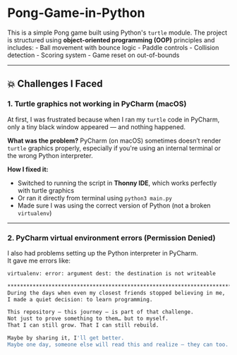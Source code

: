 # Pong-Game-in-Python
This is a simple Pong game built using Python's `turtle` module.   The project is structured using **object-oriented programming (OOP)** principles and includes:  - Ball movement with bounce logic - Paddle controls - Collision detection - Scoring system - Game reset on out-of-bounds
************************************************************************************************************************************************************

## 💥 Challenges I Faced

### 1. Turtle graphics not working in PyCharm (macOS)
At first, I was frustrated because when I ran my `turtle` code in PyCharm,  
only a tiny black window appeared — and nothing happened.

**What was the problem?**
PyCharm (on macOS) sometimes doesn’t render `turtle` graphics properly, especially if you're using an internal terminal or the wrong Python interpreter.

**How I fixed it:**
- Switched to running the script in **Thonny IDE**, which works perfectly with turtle graphics
- Or ran it directly from terminal using `python3 main.py`
- Made sure I was using the correct version of Python (not a broken `virtualenv`)

---

### 2. PyCharm virtual environment errors (Permission Denied)
I also had problems setting up the Python interpreter in PyCharm.  
It gave me errors like:

```bash
virtualenv: error: argument dest: the destination is not writeable

************************************************************************************************************************************************************
During the days when even my closest friends stopped believing in me,  
I made a quiet decision: to learn programming.

This repository — this journey — is part of that challenge.  
Not just to prove something to them… but to myself.  
That I can still grow. That I can still rebuild.

Maybe by sharing it, I'll get better.  
Maybe one day, someone else will read this and realize — they can too.
